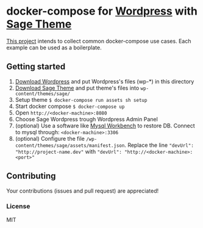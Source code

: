 # docker-compose for [Wordpress](https://wordpress.org/) with [Sage Theme](https://roots.io/sage/)
[This project](https://github.com/chrvadala/docker-compose-examples)
intends to collect common docker-compose use cases.
Each example can be used as a boilerplate.

## Getting started

1. [Download Wordpress](https://wordpress.org/latest.zip) and put Wordpress's files (wp-*) in this directory
2. [Download Sage Theme](https://github.com/roots/sage/releases/latest) and put theme's files into `wp-content/themes/sage/`
3. Setup theme ` $ docker-compose run assets sh setup `
4. Start docker compose ` $ docker-compose up `
5. Open `http://<docker-machine>:8080`
6. Choose Sage Wordpress trough Wordpress Admin Panel
7. (optional) Use a software like [Mysql Workbench](http://dev.mysql.com/downloads/workbench/)
    to restore DB. Connect to mysql through: `<docker-machine>:3306`
8. (optional) Configure the file `/wp-content/themes/sage/assets/manifest.json`. Replace the line `"devUrl": "http://project-name.dev"` with `"devUrl": "http://<docker-machine>:<port>"`

## Contributing
Your contributions (issues and pull request) are appreciated!

### License
MIT
